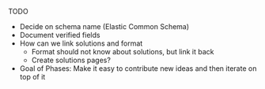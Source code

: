 TODO

* Decide on schema name (Elastic Common Schema)
* Document verified fields
* How can we link solutions and format
  * Format should not know about solutions, but link it back
  * Create solutions pages?
* Goal of Phases: Make it easy to contribute new ideas and then iterate on top of it
